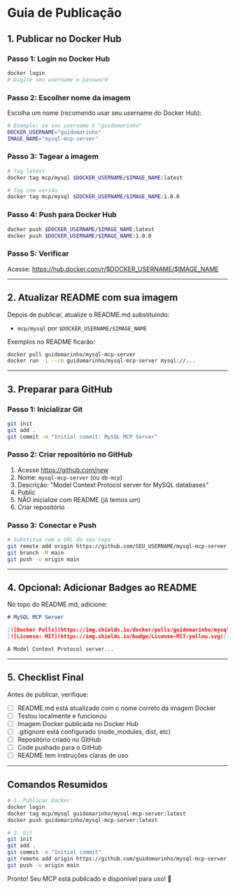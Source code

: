 # Guia de Publicação

## 1. Publicar no Docker Hub

### Passo 1: Login no Docker Hub
```bash
docker login
# Digite seu username e password
```

### Passo 2: Escolher nome da imagem
Escolha um nome (recomendo usar seu username do Docker Hub):
```bash
# Exemplo: se seu username é "guidomarinho"
DOCKER_USERNAME="guidomarinho"
IMAGE_NAME="mysql-mcp-server"
```

### Passo 3: Tagear a imagem
```bash
# Tag latest
docker tag mcp/mysql $DOCKER_USERNAME/$IMAGE_NAME:latest

# Tag com versão
docker tag mcp/mysql $DOCKER_USERNAME/$IMAGE_NAME:1.0.0
```

### Passo 4: Push para Docker Hub
```bash
docker push $DOCKER_USERNAME/$IMAGE_NAME:latest
docker push $DOCKER_USERNAME/$IMAGE_NAME:1.0.0
```

### Passo 5: Verificar
Acesse: https://hub.docker.com/r/$DOCKER_USERNAME/$IMAGE_NAME

---

## 2. Atualizar README com sua imagem

Depois de publicar, atualize o README.md substituindo:
- `mcp/mysql` por `$DOCKER_USERNAME/$IMAGE_NAME`

Exemplos no README ficarão:
```bash
docker pull guidomarinho/mysql-mcp-server
docker run -i --rm guidomarinho/mysql-mcp-server mysql://...
```

---

## 3. Preparar para GitHub

### Passo 1: Inicializar Git
```bash
git init
git add .
git commit -m "Initial commit: MySQL MCP Server"
```

### Passo 2: Criar repositório no GitHub
1. Acesse https://github.com/new
2. Nome: `mysql-mcp-server` (ou `db-mcp`)
3. Descrição: "Model Context Protocol server for MySQL databases"
4. Public
5. NÃO inicialize com README (já temos um)
6. Criar repositório

### Passo 3: Conectar e Push
```bash
# Substitua com a URL do seu repo
git remote add origin https://github.com/SEU_USERNAME/mysql-mcp-server.git
git branch -M main
git push -u origin main
```

---

## 4. Opcional: Adicionar Badges ao README

No topo do README.md, adicione:

```markdown
# MySQL MCP Server

[![Docker Pulls](https://img.shields.io/docker/pulls/guidomarinho/mysql-mcp-server)](https://hub.docker.com/r/guidomarinho/mysql-mcp-server)
[![License: MIT](https://img.shields.io/badge/License-MIT-yellow.svg)](https://opensource.org/licenses/MIT)

A Model Context Protocol server...
```

---

## 5. Checklist Final

Antes de publicar, verifique:

- [ ] README.md está atualizado com o nome correto da imagem Docker
- [ ] Testou localmente e funcionou
- [ ] Imagem Docker publicada no Docker Hub
- [ ] .gitignore está configurado (node_modules, dist, etc)
- [ ] Repositório criado no GitHub
- [ ] Code pushado para o GitHub
- [ ] README tem instruções claras de uso

---

## Comandos Resumidos

```bash
# 1. Publicar Docker
docker login
docker tag mcp/mysql guidomarinho/mysql-mcp-server:latest
docker push guidomarinho/mysql-mcp-server:latest

# 2. Git
git init
git add .
git commit -m "Initial commit"
git remote add origin https://github.com/guidomarinho/mysql-mcp-server.git
git push -u origin main
```

Pronto! Seu MCP está publicado e disponível para uso! 🎉

